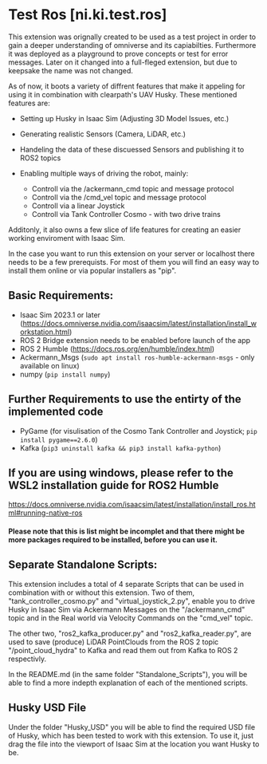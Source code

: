 # Test Ros [ni.ki.test.ros]

This extension was orignally created to be used as a test project in order to gain a deeper understanding of omniverse 
and its capiabilties. Furthermore it was deployed as a playground to prove concepts or test for error messages.
Later on it changed into a full-fleged extension, but due to keepsake the name was not changed.

As of now, it boots a variety of diffrent features that make it appeling for using it in combination with clearpath's
UAV Husky. These mentioned features are:

- Setting up Husky in Isaac Sim (Adjusting 3D Model Issues, etc.)
- Generating realistic Sensors (Camera, LiDAR, etc.)
- Handeling the data of these discuessed Sensors and publishing it to ROS2 topics
- Enabling multiple ways of driving the robot, mainly:

    * Controll via the /ackermann_cmd topic and message protocol
    * Controll via the /cmd_vel topic and message protocol
    * Controll via a linear Joystick
    * Controll via Tank Controller Cosmo - with two drive trains

Additonly, it also owns a few slice of life features for creating an easier working enviroment with Isaac Sim.

In the case you want to run this extension on your server or localhost there needs to be a few prerequists. For most of
them you will find an easy way to install them online or via popular installers as "pip".

## Basic Requirements:
- Isaac Sim 2023.1 or later (https://docs.omniverse.nvidia.com/isaacsim/latest/installation/install_workstation.html)
- ROS 2 Bridge extension needs to be enabled before launch of the app
- ROS 2 Humble (https://docs.ros.org/en/humble/index.html)
- Ackermann_Msgs (`sudo apt install ros-humble-ackermann-msgs` - only available on linux)
- numpy (`pip install numpy`)

## Further Requirements to use the entirty of the implemented code
- PyGame (for visulisation of the Cosmo Tank Controller and Joystick; `pip install pygame==2.6.0`)
- Kafka (`pip3 uninstall kafka && pip3 install kafka-python`)

## If you are using windows, please refer to the WSL2 installation guide for ROS2 Humble
https://docs.omniverse.nvidia.com/isaacsim/latest/installation/install_ros.html#running-native-ros


#### Please note that this is list might be incomplet and that there might be more packages required to be installed, before you can use it.

## Separate Standalone Scripts:
This extension includes a total of 4 separate Scripts that can be used in combination with or without this extension.
Two of them, "tank_controller_cosmo.py" and "virtual_joystick_2.py", enable you to drive Husky in Isaac Sim via
Ackermann Messages on the "/ackermann_cmd" topic and in the Real world via Velocity Commands on the "cmd_vel" topic.

The other two, "ros2_kafka_producer.py" and "ros2_kafka_reader.py", are used to save (produce) LiDAR PointClouds
from the ROS 2 topic "/point_cloud_hydra" to Kafka and read them out from Kafka to ROS 2 respectivly.

In the README.md (in the same folder "Standalone_Scripts"), you will be able to find a more indepth explanation of each of the mentioned scripts.

## Husky USD File
Under the folder "Husky_USD" you will be able to find the required USD file of Husky,  which has been tested to work with this extension.
To use it, just drag the file into the viewport of Isaac Sim at the location you want Husky to be.
